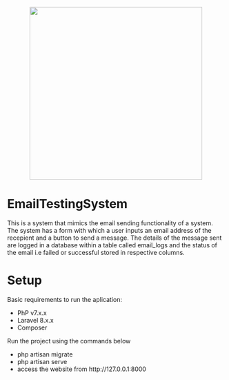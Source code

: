 <p align="center"><a href="https://laravel.com" target="_blank"><img src="https://raw.githubusercontent.com/laravel/art/master/logo-lockup/5%20SVG/2%20CMYK/1%20Full%20Color/laravel-logolockup-cmyk-red.svg" width="400"></a></p>

# EmailTestingSystem
This is a system that mimics the email sending functionality of a system. The system has a form with which a user inputs an email address of the recepient and a button to send a message. The details of the message sent are logged in a database within a table called email_logs and the status of the email i.e failed or successful stored in respective columns.<br>
<h1>Setup</h1>
<p>Basic requirements to run the aplication:</p>
<ul>
  <li>PhP v7.x.x</li>
  <li>Laravel 8.x.x</li>
  <li>Composer <any version></li>
</ul>

<p>Run the project using the commands below</p>
<ul>
  <li>php artisan migrate</li>
  <li>php artisan serve</li>
  <li>access the website from http://127.0.0.1:8000</li>
</ul>
